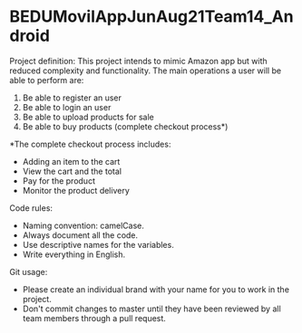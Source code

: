 # BEDUMovilAppJunAug21Team14_Android

Project definition:
This project intends to mimic Amazon app but with reduced complexity and functionality. The main operations a user will be able to perform are: 
1. Be able to register an user
2. Be able to login an user
3. Be able to upload products for sale
4. Be able to buy products (complete checkout process*)

*The complete checkout process includes:
- Adding an item to the cart
- View the cart and the total
- Pay for the product
- Monitor the product delivery

Code rules:

- Naming convention: camelCase.
- Always document all the code.
- Use descriptive names for the variables.
- Write everything in English.

Git usage:

- Please create an individual brand with your name for you to work in the project.
- Don't commit changes to master until they have been reviewed by all team members through a pull request.
